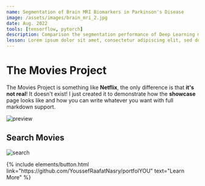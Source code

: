 ```yaml
---
name: Segmentation of Brain MRI Biomarkers in Parkinson's Disease
image: /assets/images/brain_mri_2.jpg
date: Aug. 2022
tools: [tensorflow, pytorch]
description: Comparison the segmentation performance of Deep Learning methods (V-net and ViT) and Atlas method (FreeSurfer). 
lesson: Lorem ipsum dolor sit amet, consectetur adipiscing elit, sed do eiusmod tempor incididunt ut labore et dolore magna aliqua.
---
```


# The Movies Project

The Movies Project is something like **Netflix**, the only difference is that **it's not real**! It doesn't exist! I just created it to demonstrate how the **showcase** page looks like and how you can write whatever you want with full markdown support.

![preview](https://www.sketchappsources.com/resources/source-image/we-were-soldiers-landing-page-dbruggisser.jpg)

## Search Movies

![search](https://www.sketchappsources.com/resources/source-image/microsoft-windows-10-virtual-keyboard-diogo-sousa.png)

<p class="text-center">
{% include elements/button.html link="https://github.com/YoussefRaafatNasry/portfolYOU" text="Learn More" %}
</p>
